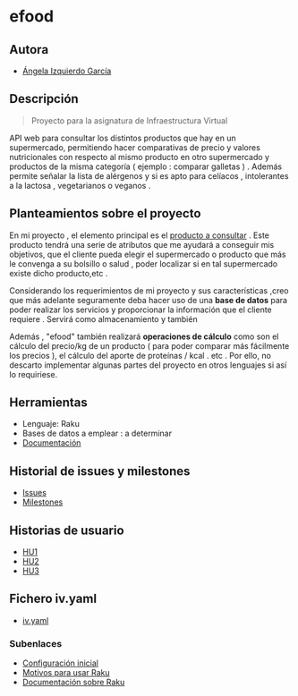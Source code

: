 # efood

## Autora

- [Ángela Izquierdo García](https://github.com/angelaig-ugr)

## Descripción

> Proyecto para la asignatura de Infraestructura Virtual 

API web para consultar los distintos productos que hay en un supermercado, permitiendo hacer comparativas de precio y valores nutricionales con respecto al mismo producto en otro supermercado y productos de la misma categoría ( ejemplo : comparar galletas ) . Además permite señalar la lista de alérgenos y si es apto para celíacos , intolerantes a la lactosa , vegetarianos o veganos .


## Planteamientos sobre el proyecto

En mi proyecto , el elemento principal es el [producto a consultar](https://github.com/angelaig-ugr/efood/blob/master/src/product.raku) . Este producto tendrá una serie de atributos que me ayudará a conseguir mis objetivos, que el cliente pueda elegir el supermercado o producto que más le convenga a su bolsillo o salud ,  poder localizar si en tal supermercado existe dicho producto,etc .

Considerando los requerimientos de mi proyecto y sus características ,creo que  más adelante seguramente deba hacer uso de una **base de datos** para poder realizar los servicios y proporcionar la información que el cliente requiere . Servirá como almacenamiento y también 

Además , "efood" también realizará **operaciones de cálculo** como son el cálculo del precio/kg de un producto ( para poder comparar más fácilmente los precios ), el cálculo del aporte de proteínas / kcal . etc . Por ello, no descarto implementar algunas partes del proyecto en otros lenguajes si así lo requiriese.

## Herramientas

- Lenguaje: Raku 
- Bases de datos a emplear : a determinar
- [Documentación ](https://github.com/angelaig-ugr/efood/tree/master/docs)


## Historial de issues y milestones 
- [Issues](https://github.com/angelaig-ugr/efood/issues)
- [Milestones](https://github.com/angelaig-ugr/efood/milestones)

## Historias de usuario 
- [HU1](https://github.com/angelaig-ugr/efood/issues/11)
- [HU2](https://github.com/angelaig-ugr/efood/issues/3)
- [HU3](https://github.com/angelaig-ugr/efood/issues/18)

## Fichero iv.yaml
- [iv.yaml](https://github.com/angelaig-ugr/efood/blob/master/iv.yaml)


### Subenlaces
- [Configuración inicial ](docs/git.md)
- [Motivos para usar Raku](docs/herramientas.md)
- [Documentación sobre Raku](https://github.com/Raku/Documentable)





